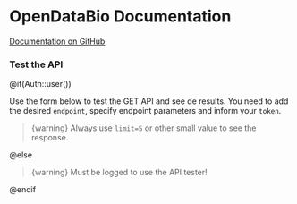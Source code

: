# OpenDataBio Documentation

<a href="https://github.com/opendatabio/opendatabio" target="__blank" >
  <i class="fab fa-github"></i>Documentation on GitHub
</a>


<a name="api_tester"></a>

### Test the API

@if(Auth::user())

Use the form below to test the GET API and see de results. You need to add the desired `endpoint`, specify endpoint parameters and inform your `token`.

> {warning} Always use `limit=5` or other small value to see the response.

<larecipe-swagger base-url="{{ env('APP_URL') }}" endpoint="/api/v0/"  default-method='get' name='voucher_endpoint' id='vouchers_apitest' has-auth-header=1 ></larecipe-swagger>

@else

> {warning} Must be logged to use the API tester!

@endif
